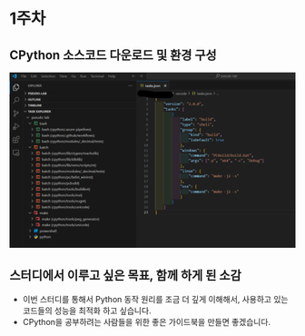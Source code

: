 # 1주차

## CPython 소스코드 다운로드 및 환경 구성
<p align="center"><img src="1_week.png" /></p>

## 스터디에서 이루고 싶은 목표, 함께 하게 된 소감
- 이번 스터디를 통해서 Python 동작 원리를 조금 더 깊게 이해해서, 사용하고 있는 코드들의 성능을 최적화 하고 싶습니다.
- CPython을 공부하려는 사람들을 위한 좋은 가이드북을 만들면 좋겠습니다.